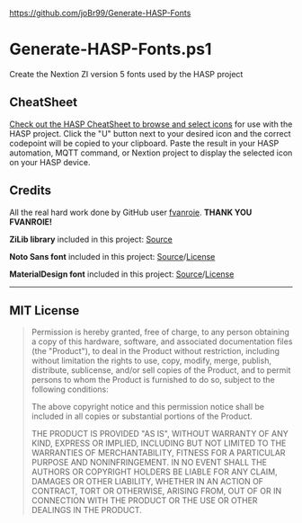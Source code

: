 https://github.com/joBr99/Generate-HASP-Fonts

# Generate-HASP-Fonts.ps1

Create the Nextion ZI version 5 fonts used by the HASP project

## CheatSheet

[Check out the HASP CheatSheet to browse and select icons](https://htmlpreview.github.io/?https://github.com/aderusha/Generate-HASP-Fonts/blob/master/cheatsheet.html) for use with the HASP project.  Click the "U" button next to your desired icon and the correct codepoint will be copied to your clipboard.  Paste the result in your HASP automation, MQTT command, or Nextion project to display the selected icon on your HASP device.

## Credits

All the real hard work done by GitHub user [fvanroie](https://github.com/fvanroie).  **THANK YOU FVANROIE!**

**ZiLib library** included in this project: [Source](https://github.com/fvanroie/nextion-font-editor)

**Noto Sans font** included in this project: [Source](https://github.com/googlefonts/noto-fonts/tree/master/hinted/NotoSans)/[License](https://github.com/googlefonts/noto-fonts/blob/master/LICENSE)

**MaterialDesign font** included in this project: [Source](https://github.com/Templarian/MaterialDesign-Font)/[License](https://github.com/Templarian/MaterialDesign/blob/master/LICENSE)

---

## MIT License

> Permission is hereby granted, free of charge, to any person obtaining a copy of this hardware, software, and associated documentation files (the "Product"), to deal in the Product without restriction, including without limitation the rights to use, copy, modify, merge, publish, distribute, sublicense, and/or sell copies of the Product, and to permit persons to whom the Product is furnished to do so, subject to the following conditions:
>
> The above copyright notice and this permission notice shall be included in all copies or substantial portions of the Product.
>
> THE PRODUCT IS PROVIDED "AS IS", WITHOUT WARRANTY OF ANY KIND, EXPRESS OR IMPLIED, INCLUDING BUT NOT LIMITED TO THE WARRANTIES OF MERCHANTABILITY, FITNESS FOR A PARTICULAR PURPOSE AND NONINFRINGEMENT. IN NO EVENT SHALL THE AUTHORS OR COPYRIGHT HOLDERS BE LIABLE FOR ANY CLAIM, DAMAGES OR OTHER LIABILITY, WHETHER IN AN ACTION OF CONTRACT, TORT OR OTHERWISE, ARISING FROM, OUT OF OR IN CONNECTION WITH THE PRODUCT OR THE USE OR OTHER DEALINGS IN THE PRODUCT.

